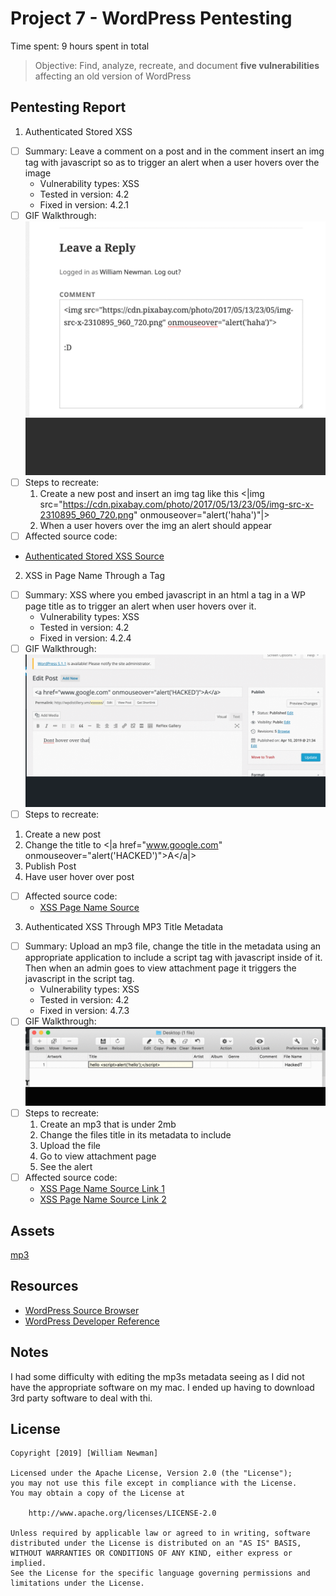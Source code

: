 # Project 7 - WordPress Pentesting

Time spent: 9 hours spent in total

> Objective: Find, analyze, recreate, and document **five vulnerabilities** affecting an old version of WordPress

## Pentesting Report

1. Authenticated Stored XSS
  - [ ] Summary: Leave a comment on a post and in the comment insert an img tag with javascript so as to trigger an alert when a user hovers over the image
    - Vulnerability types: XSS
    - Tested in version: 4.2
    - Fixed in version: 4.2.1 
  - [ ] GIF Walkthrough:![](XSS1.gif) 
  - [ ] Steps to recreate:
    1. Create a new post and insert an img tag like this <|img src="https://cdn.pixabay.com/photo/2017/05/13/23/05/img-src-x-2310895_960_720.png" onmouseover="alert('haha')"|>
    2. When a user hovers over the img an alert should appear
  - [ ] Affected source code:
  - [Authenticated Stored XSS Source](https://core.trac.wordpress.org/browser/branches/4.2/src/wp-admin/includes/image.php)

2. XSS in Page Name Through a Tag  
  - [ ] Summary: XSS where you embed javascript in an html a tag in a WP page title as to trigger an alert when user hovers over it.
    - Vulnerability types: XSS
    - Tested in version: 4.2
    - Fixed in version: 4.2.4
  - [ ] GIF Walkthrough:![](XSS2.gif)
  - [ ] Steps to recreate:
  1. Create a new post
  2. Change the title to <|a href="www.google.com" onmouseover="alert('HACKED')">A</a|>
  3. Publish Post
  4. Have user hover over post
  - [ ] Affected source code:
    - [XSS Page Name Source](https://core.trac.wordpress.org/browser/branches/4.2/src/wp-includes/kses.php)

3. Authenticated XSS Through MP3 Title Metadata 
  - [ ] Summary: Upload an mp3 file, change the title in the metadata using an appropriate application to include a script tag with javascript inside of it. Then when an admin goes to view attachment page it triggers the javascript in the script tag.
    - Vulnerability types: XSS
    - Tested in version: 4.2
    - Fixed in version: 4.7.3
  - [ ] GIF Walkthrough:![](XSS3.gif)
  - [ ] Steps to recreate:
    1. Create an mp3 that is under 2mb
    2. Change the files title in its metadata to include <script>alert('hello');</script>
    3. Upload the file
    4. Go to view attachment page
    5. See the alert
  - [ ] Affected source code:
    - [XSS Page Name Source Link 1](https://core.trac.wordpress.org/browser/branches/4.2/src/wp-includes/media.php)
    - [XSS Page Name Source Link 2](https://core.trac.wordpress.org/browser/branches/4.2/src/wp-includes/js/mediaelement/wp-playlist.js)

## Assets
[mp3](HackedT.mp3)

## Resources

- [WordPress Source Browser](https://core.trac.wordpress.org/browser/)
- [WordPress Developer Reference](https://developer.wordpress.org/reference/)


## Notes

I had some difficulty with editing the mp3s metadata seeing as I did not have the appropriate software on my mac. I ended up having to download 3rd party software to deal with thi.

## License

    Copyright [2019] [William Newman]

    Licensed under the Apache License, Version 2.0 (the "License");
    you may not use this file except in compliance with the License.
    You may obtain a copy of the License at

        http://www.apache.org/licenses/LICENSE-2.0

    Unless required by applicable law or agreed to in writing, software
    distributed under the License is distributed on an "AS IS" BASIS,
    WITHOUT WARRANTIES OR CONDITIONS OF ANY KIND, either express or implied.
    See the License for the specific language governing permissions and
    limitations under the License.


